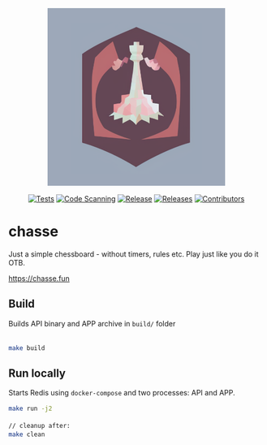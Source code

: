 <p align="center">
 <img src="misc/img/logo2.png" width="350">
</p>
<div align="center">

  <a href="">![Tests](https://github.com/leonidasdeim/app-chessboard/actions/workflows/go.yml/badge.svg)</a>
  <a href="">![Code Scanning](https://github.com/leonidasdeim/app-chessboard/actions/workflows/codeql.yml/badge.svg)</a>
  <a href="">![Release](https://badgen.net/github/release/leonidasdeim/app-chessboard/)</a>
  <a href="">![Releases](https://badgen.net/github/releases/leonidasdeim/app-chessboard)</a>
  <a href="">![Contributors](https://badgen.net/github/contributors/leonidasdeim/app-chessboard)</a>
  
</div>

# chasse

Just a simple chessboard - without timers, rules etc. Play just like you do it OTB.

<https://chasse.fun>

## Build

Builds API binary and APP archive in `build/` folder

```bash

make build
```

## Run locally

Starts Redis using `docker-compose` and two processes: API and APP.

```bash
make run -j2

// cleanup after:
make clean
```
